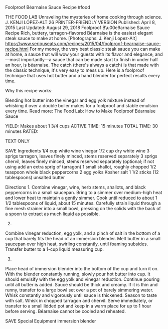 Foolproof Béarnaise Sauce Recipe
#food 

THE FOOD LAB Unraveling the mysteries of home cooking through science.
J. KENJI LÓPEZ-ALT
26     PRINTER-FRIENDLY VERSION
Published: April 8, 2015 Last Updated: August 29, 2018
Foolproof B\u00e9arnaise Sauce Recipe
Rich, buttery, tarragon-flavored Béarnaise is the easiest elegant steak sauce to make at home. [Photographs: J. Kenji Lopez-Alt]
https://www.seriouseats.com/recipes/2015/04/foolproof-bearnaise-sauce-recipe.html
For my money, the very best classic steak sauce you can make at home, a sauce that will wow your guests with its flavor and elegance, and—most importantly—a sauce that can be made start to finish in under half an hour, is béarnaise. The catch (there's always a catch) is that made with the classic technique, it's very easy to mess up. Here is a foolproof technique that uses hot butter and a hand blender for perfect results every time.

Why this recipe works:

Blending hot butter into the vinegar and egg yolk mixture instead of whisking it over a double boiler makes for a foolproof and stable emulsion every time.
Read more: The Food Lab: How to Make Foolproof Béarnaise Sauce

YIELD:
Makes about 1 3/4 cups
ACTIVE TIME:
15 minutes
TOTAL TIME:
30 minutes
RATED:
    
TEXT ONLY 
 
 
 SAVE
Ingredients
1/4 cup white wine vinegar
1/2 cup dry white wine
3 sprigs tarragon, leaves finely minced, stems reserved separately
3 sprigs chervil, leaves finely minced, stems reserved separately (optional; if not using add an extra sprig of tarragon)
1 small shallot, roughly chopped
1/2 teaspoon whole black peppercorns
2 egg yolks
Kosher salt
1 1/2 sticks (12 tablespoons) unsalted butter

Directions
1.
Combine vinegar, wine, herb stems, shallots, and black peppercorns in a small saucepan. Bring to a simmer over medium-high heat and lower heat to maintain a gently simmer. Cook until reduced to about 1 1/2 tablespoons of liquid, about 15 minutes. Carefully strain liquid through a fine mesh strainer into a small bowl, pressing on the solids with the back of a spoon to extract as much liquid as possible.


2.
Combine vinegar reduction, egg yolk, and a pinch of salt in the bottom of a cup that barely fits the head of an immersion blender. Melt butter in a small saucepan over high heat, swirling constantly, until foaming subsides. Transfer butter to a 1-cup liquid measuring cup.


3.
Place head of immersion blender into the bottom of the cup and turn it on. With the blender constantly running, slowly pour hot butter into cup. It should emulsify with the egg yolk and vinegar reduction. Continue pouring until all butter is added. Sauce should be thick and creamy. If it is thin and runny, transfer to a large bowl set over a pot of barely simmering water. Whisk constantly and vigorously until sauce is thickened. Season to taste with salt. Whisk in chopped tarragon and chervil. Serve immediately, or transfer to a small lidded pot and keep in a warm place for up to 1 hour before serving. Béarnaise cannot be cooled and reheated.


 SAVE
Special Equipment
immersion blender